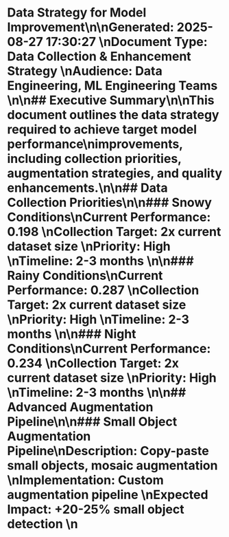 # Data Strategy for Model Improvement\n\n**Generated:** 2025-08-27 17:30:27  \n**Document Type:** Data Collection & Enhancement Strategy  \n**Audience:** Data Engineering, ML Engineering Teams  \n\n## Executive Summary\n\nThis document outlines the data strategy required to achieve target model performance\nimprovements, including collection priorities, augmentation strategies, and quality enhancements.\n\n## Data Collection Priorities\n\n### Snowy Conditions\n**Current Performance:** 0.198  \n**Collection Target:** 2x current dataset size  \n**Priority:** High  \n**Timeline:** 2-3 months  \n\n### Rainy Conditions\n**Current Performance:** 0.287  \n**Collection Target:** 2x current dataset size  \n**Priority:** High  \n**Timeline:** 2-3 months  \n\n### Night Conditions\n**Current Performance:** 0.234  \n**Collection Target:** 2x current dataset size  \n**Priority:** High  \n**Timeline:** 2-3 months  \n\n## Advanced Augmentation Pipeline\n\n### Small Object Augmentation Pipeline\n**Description:** Copy-paste small objects, mosaic augmentation  \n**Implementation:** Custom augmentation pipeline  \n**Expected Impact:** +20-25% small object detection  \n